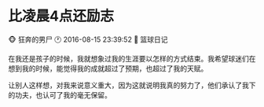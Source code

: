 #  比凌晨4点还励志
:monkey_face: 狂奔的男尸  :clock1: 2016-08-15 23:39:52  :open_file_folder:  篮球日记 


在我还是孩子的时候，我就想象过我的生涯要以怎样的方式结束。我希望球迷们在想到我的时候，能觉得我的成就超过了预期，也超过了我的天赋。

让别人这样想，对我来说意义重大，因为这就说明我真的努力了，他们承认了我下的功夫，也认可了我的毫无保留。